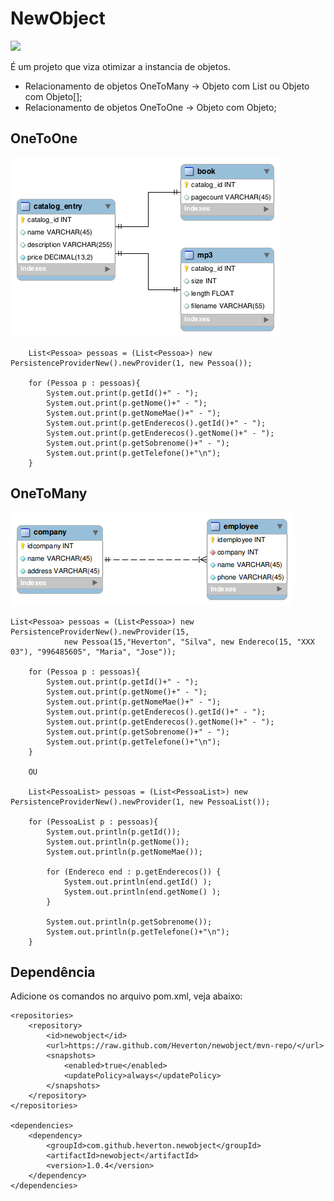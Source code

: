 NewObject
==========

[![](https://jitpack.io/v/Heverton/newobject.svg)](https://jitpack.io/#Heverton/newobject)

É um projeto que viza otimizar a instancia de objetos. 

+ Relacionamento de objetos OneToMany -> Objeto com List ou Objeto com Objeto[];
+ Relacionamento de objetos OneToOne  ->  Objeto com Objeto;

## OneToOne

![Exemplo de relacão.](one-to-one.png)

    
        List<Pessoa> pessoas = (List<Pessoa>) new PersistenceProviderNew().newProvider(1, new Pessoa());

        for (Pessoa p : pessoas){
            System.out.print(p.getId()+" - ");
            System.out.print(p.getNome()+" - ");
            System.out.print(p.getNomeMae()+" - ");
            System.out.print(p.getEnderecos().getId()+" - ");
            System.out.print(p.getEnderecos().getNome()+" - ");
            System.out.print(p.getSobrenome()+" - ");
            System.out.print(p.getTelefone()+"\n");
        }        
        

## OneToMany

![Exemplo de relacão.](one-to-many.png)

    List<Pessoa> pessoas = (List<Pessoa>) new PersistenceProviderNew().newProvider(15,
                new Pessoa(15,"Heverton", "Silva", new Endereco(15, "XXX 03"), "996485605", "Maria", "Jose"));

        for (Pessoa p : pessoas){
            System.out.print(p.getId()+" - ");
            System.out.print(p.getNome()+" - ");
            System.out.print(p.getNomeMae()+" - ");
            System.out.print(p.getEnderecos().getId()+" - ");
            System.out.print(p.getEnderecos().getNome()+" - ");
            System.out.print(p.getSobrenome()+" - ");
            System.out.print(p.getTelefone()+"\n");
        }
        
        OU
        
        List<PessoaList> pessoas = (List<PessoaList>) new PersistenceProviderNew().newProvider(1, new PessoaList());

        for (PessoaList p : pessoas){
            System.out.println(p.getId());
            System.out.println(p.getNome());
            System.out.println(p.getNomeMae());

            for (Endereco end : p.getEnderecos()) {
                System.out.println(end.getId() );
                System.out.println(end.getNome() );
            }

            System.out.println(p.getSobrenome());
            System.out.println(p.getTelefone()+"\n");
        }

## Dependência 

Adicione os comandos no arquivo pom.xml, veja abaixo:

    <repositories>
        <repository>
            <id>newobject</id>
            <url>https://raw.github.com/Heverton/newobject/mvn-repo/</url>
            <snapshots>
                <enabled>true</enabled>
                <updatePolicy>always</updatePolicy>
            </snapshots>
        </repository>
    </repositories>
    
    <dependencies>
        <dependency>
            <groupId>com.github.heverton.newobject</groupId>
            <artifactId>newobject</artifactId>
            <version>1.0.4</version>
        </dependency>
    </dependencies>

